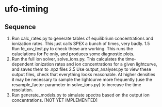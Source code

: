 # ufo-timing



## Sequence
1. Run calc_rates.py to generate tables of equilibrium concentrations and ionization rates. This just calls SPEX a bunch of times, very badly.
  1.5 Run fe_xxv_test.py to check these are working. This runs the caluclations for Fe only, and produces some diagnostic plots.
2. Run the full ion solver, solve_ions.py. This calculates the time-dependent ionization rates and ion concentrations for a given lightcurve, and saves them to .npz files
  2.5 Use output_analyser.py to view these output files, check that everything looks reasonable. At higher densities it may be necessary to sample the lightcurve more frequently (use the resample_factor parameter in solve_ions.py) to increase the time resolution.
3. Run generate_models.py to simulate spectra based on the output ion concentrations. [NOT YET IMPLEMENTED]
